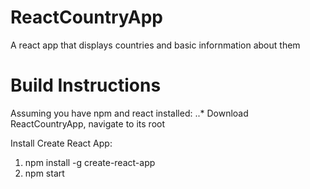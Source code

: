 # ReactCountryApp
A react app that displays countries and basic infornmation about them

# Build Instructions
Assuming you have npm and react installed:
..* Download ReactCountryApp, navigate to its root

Install Create React App:
1. npm install -g create-react-app
2. npm start

